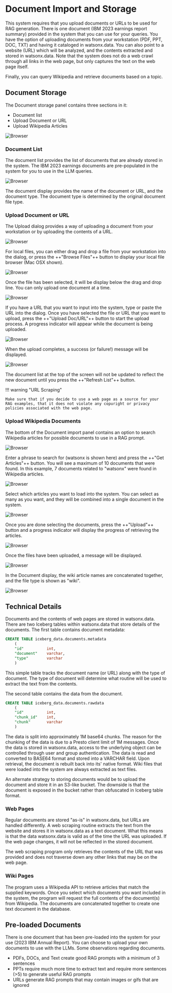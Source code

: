 # Document Import and Storage

This system requires that you upload documents or URLs to be used for RAG generation. There is one document (IBM 2023 earnings report summary) provided in the system that you can use for your queries. You have the option of uploading documents from your workstation (PDF, PPT, DOC, TXT) and having it cataloged in watsonx.data. You can also point to a website (URL) which will be analyzed, and the contents extracted and stored in watsonx.data. Note that the system does not do a web crawl through all links in the web page, but only captures the text on the web page itself.

Finally, you can query Wikipedia and retrieve documents based on a topic.

## Document Storage

The Document storage panel contains three sections in it:

* Document list
* Upload Document or URL
* Upload Wikipedia Articles

![Browser](wxd-images/demo-storage-main.png)

### Document List
The document list provides the list of documents that are already stored in the system. The IBM 2023 earnings documents are pre-populated in the system for you to use in the LLM queries.

![Browser](wxd-images/demo-storage-existing.png)

The document display provides the name of the document or URL, and the document type. The document type is determined by the original document file type.

### Upload Document or URL

The Upload dialog provides a way of uploading a document from your workstation or by uploading the contents of a URL.

![Browser](wxd-images/demo-storage-upload.png)

For local files, you can either drag and drop a file from your workstation into the dialog, or press the ++"Browse Files"++ button to display your local file browser (Mac OSX shown).

![Browser](wxd-images/demo-storage-upload-file.png)

Once the file has been selected, it will be display below the drag and drop line. You can only upload one document at a time.

![Browser](wxd-images/demo-storage-upload-selected.png)

If you have a URL that you want to input into the system, type or paste the URL into the dialog. Once you have selected the file or URL that you want to upload, press the ++"Upload Doc/URL"++ button to start the upload process. A progress indicator will appear while the document is being uploaded.

![Browser](wxd-images/demo-storage-upload-progress.png)

When the upload completes, a success (or failure!) message will be displayed.

![Browser](wxd-images/demo-storage-upload-success.png)

The document list at the top of the screen will not be updated to reflect the new document until you press the ++"Refresh List"++ button.

!!! warning "URL Scraping"

    Make sure that if you decide to use a web page as a source for your RAG examples, that it does not violate any copuright or privacy policies associated with the web page.

### Upload Wikipedia Documents

The bottom of the Document import panel contains an option to search Wikipedia articles for possible documents to use in a RAG prompt.

![Browser](wxd-images/demo-storage-wiki-upload.png)

Enter a phrase to search for (watsonx is shown here) and press the ++"Get Articles"++ button. You will see a maximum of 10 documents that were found. In this example, 7 documents related to "watsonx" were found in Wikipedia articles. 

![Browser](wxd-images/demo-storage-wiki-search.png)

Select which articles you want to load into the system. You can select as many as you want, and they will be combined into a single document in the system.

![Browser](wxd-images/demo-storage-wiki-selected.png)

Once you are done selecting the documents, press the ++"Upload"++ button and a progress indicator will display the progress of retrieving the articles.

![Browser](wxd-images/demo-storage-wiki-progress.png)

Once the files have been uploaded, a message will be displayed.

![Browser](wxd-images/demo-storage-wiki-success.png)

In the Document display, the wiki article names are concatenated together, and the file type is shown as "wiki".

![Browser](wxd-images/demo-storage-wiki-display.png)

## Technical Details

Documents and the contents of web pages are stored in watsonx.data. There are two Iceberg tables within watsonx.data that store details of the documents. The first table contains document metadata:
```sql
CREATE TABLE iceberg_data.documents.metadata
    (
    "id"          int,
    "document"    varchar,
    "type"        varchar
    )
```
This simple table tracks the document name (or URL) along with the type of document. The type of document will determine what routine will be used to extract the text from the contents.

The second table contains the data from the document.
```sql
CREATE TABLE iceberg_data.documents.rawdata
    (
    "id"          int,
    "chunk_id"    int,
    "chunk"       varchar
    )
```

The data is split into approximately 1M base64 chunks. The reason for the chunking of the data is due to a Presto client limit of 1M messages. Once the data is stored in watsonx.data, access to the underlying object can be controlled through user and group authentication. The data is read and converted to BASE64 format and stored into a VARCHAR field. Upon retrieval, the document is rebuilt back into its' native format. Wiki files that were loaded into the system are always extracted as text files.

An alternate strategy to storing documents would be to upload the document and store it in an S3-like bucket. The downside is that the document is exposed in the bucket rather than obfuscated in Iceberg table format.

### Web Pages
Regular documents are stored "as-is" in watsonx.data, but URLs are handled differently. A web scraping routine extracts the text from the website and stores it in watsonx.data as a text document. What this means is that the data watsonx.data is valid as of the time the URL was uploaded. If the web page changes, it will not be reflected in the stored document. 

The web scraping program only retrieves the contents of the URL that was provided and does not traverse down any other links that may be on the web page.

### Wiki Pages

The program uses a Wikipedia API to retrieve articles that match the supplied keywords. Once you select which documents you want included in the system, the program will request the full contents of the document(s) from Wikipedia. The documents are concatenated together to create one text document in the database.

## Pre-loaded Documents
There is one document that has been pre-loaded into the system for your use (2023 IBM Annual Report). You can choose to upload your own documents to use with the LLMs. Some observations regarding documents.

* PDFs, DOCs, and Text create good RAG prompts with a minimum of 3 sentences
* PPTs require much more time to extract text and require more sentences (>5) to generate useful RAG prompts
* URLs generate RAG prompts that may contain images or gifs that are ignored